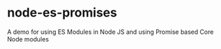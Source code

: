 # node-es-promises
A demo for using ES Modules in Node JS and using Promise based Core Node modules

